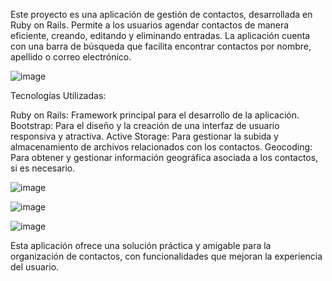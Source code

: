 Este proyecto es una aplicación de gestión de contactos, desarrollada en Ruby on Rails. Permite a los usuarios agendar contactos de manera eficiente, creando, editando y eliminando entradas. La aplicación cuenta con una barra de búsqueda que facilita encontrar contactos por nombre, apellido o correo electrónico.

![image](https://github.com/user-attachments/assets/66deb065-5158-48ca-bfdd-bf820e1561b5)


Tecnologías Utilizadas:

Ruby on Rails: Framework principal para el desarrollo de la aplicación.
Bootstrap: Para el diseño y la creación de una interfaz de usuario responsiva y atractiva.
Active Storage: Para gestionar la subida y almacenamiento de archivos relacionados con los contactos.
Geocoding: Para obtener y gestionar información geográfica asociada a los contactos, si es necesario.

![image](https://github.com/user-attachments/assets/f5aaacc5-ce99-46c5-9097-42ec73ca871a)

![image](https://github.com/user-attachments/assets/d9e24116-a975-4ea6-b854-693fc6ca80a4)

![image](https://github.com/user-attachments/assets/7b761e52-21cd-4e75-abd7-493f6e8f261e)

Esta aplicación ofrece una solución práctica y amigable para la organización de contactos, con funcionalidades que mejoran la experiencia del usuario.







